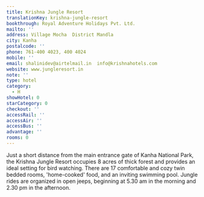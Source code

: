 ```yaml
---
title: Krishna Jungle Resort
translationKey: krishna-jungle-resort
bookthrough: Royal Adventure Holidays Pvt. Ltd.
mailto: ''
address: Village Mocha  District Mandla
city: Kanha
postalcode: ''
phone: 761-400 4023, 400 4024
mobile: ''
email: shalinidev@airtelmail.in  info@krishnahotels.com
website: www.jungleresort.in
note: ''
type: hotel
category:
  - H
showHotel: 0
starCategory: 0
checkout: ''
accessRail: ''
accessAir: ''
accessBus: ''
advantage: ''
rooms: 0
---
```

Just a short distance from the main entrance gate of Kanha National Park, the Krishna Jungle Resort occupies 8 acres of thick forest and provides an ideal setting for bird watching.     There are 17 comfortable and cozy twin bedded rooms, 'home-cooked' food, and an inviting swimming pool. Jungle rides are organized in open jeeps, beginning at 5.30 am in the morning and 2.30 pm in the afternoon.